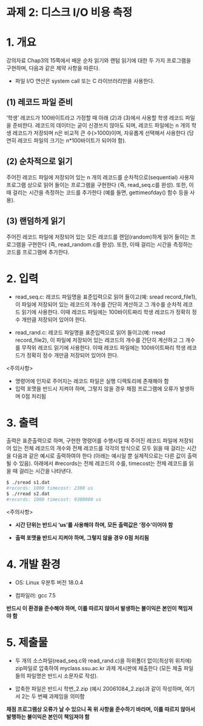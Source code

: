 
# 과제 2: 디스크 I/O 비용 측정

# 1. 개요

강의자료 Chap3의 15쪽에서 배운 순차 읽기와 랜텀 읽기에 대한 두 가지 프로그램을 구현하며, 다음과 같은 제약 사항을 따른다.

- 파일 I/O 연산은 system call 또는 C 라이브러리만을 사용한다.

## (1) 레코드 파일 준비

‘학생’ 레코드가 100바이트라고 가정할 때 아래 (2)과 (3)에서 사용할 학생 레코드 파일을 준비한다. 레코드의 데이터는 굳이 신경쓰지 않아도 되며, 레코드 파일에는 n 개의 학생 레코드가 저장되며 n은 비교적 큰 수(>1000)이며, 자유롭게 선택해서 사용한다 (당연히 레코드 파일의 크기는 n*100바이트가 되어야 함).

## (2) 순차적으로 읽기

주어진 레코드 파일에 저장되어 있는 n 개의 레코드를 순차적으로(sequential) 사용자 프로그램 상으로 읽어 들이는 프로그램을 구현한다 (즉, read_seq.c를 완성). 또한, 이때 걸리는 시간을 측정하는 코드를 추가한다 (예를 들면, gettimeofday() 함수 등을 사용).

## (3) 랜덤하게 읽기

주어진 레코드 파일에 저장되어 있는 모든 레코드를 랜덤(random)하게 읽어 들이는 프로그램을 구현한다 (즉, read_random.c를 완성). 또한, 이때 걸리는 시간을 측정하는 코드를 프로그램에 추가한다.

# 2. 입력

- read_seq.c: 레코드 파일명을 표준입력으로 읽어 들이고(예: sread record_file1), 이 파일에 저장되어 있는 레코드의 개수를 간단히 계산하고 그 개수를 순차적 레코드 읽기에 사용한다. 이때 레코드 파일에는 100바이트짜리 학생 레코드가 정확히 정수 개만큼 저장되어 있어야 한다.

- read_rand.c: 레코드 파일명을 표준입력으로 읽어 들이고(예: rread record_file2), 이 파일에 저장되어 있는 레코드의 개수를 간단히 계산하고 그 개수를 무작위 레코드 읽기에 사용한다. 이때 레코드 파일에는 100바이트짜리 학생 레코드가 정확히 정수 개만큼 저장되어 있어야 한다.

<주의사항>
- 명령어에 인자로 주어지는 레코드 파일은 실행 디렉토리에 존재해야 함
- 입력 포맷을 반드시 지켜야 하며, 그렇지 않을 경우 채점 프로그램에 오류가 발생하며 0점 처리됨


# 3. 출력

출력은 표준출력으로 하며, 구현한 명령어를 수행시킬 때 주어진 레코드 파일에 저장되어 있는 전체 레코드의 개수와 전체 레코드를 각각의 방식으로 모두 읽을 때 걸리는 시간을  다음과 같은 예시로 출력하여야 한다 (아래는 예시일 뿐 실제적으로는 다른 값이 출력될 수 있음). 아래에서 #records는 전체 레코드의 수를, timecost는 전체 레코드를 읽을 때 걸리는 시간을 나타낸다.

```sh
$ ./sread s1.dat
#records: 1000 timecost: 2300 us
$ ./rread s2.dat
#records: 1000 timecost: 9300000 us
```

<주의사항>

- **시간 단위는 반드시 ‘us’를 사용해야 하며, 모든 출력값은 ‘정수’이어야 함**

- **출력 포맷을 반드시 지켜야 하며, 그렇지 않을 경우 0점 처리됨**

# 4. 개발 환경

- OS: Linux 우분투 버전 18.0.4

- 컴파일러: gcc 7.5

**반드시 이 환경을 준수해야 하며, 이를 따르지 않아서 발생하는 불이익은 본인이 책임져야 함**

# 5. 제출물

- 두 개의 소스파일(read_seq.c와 read_rand.c)을 하위폴더 없이(최상위 위치에) zip파일로 압축하여  myclass.ssu.ac.kr 과제 게시판에 제출한다 (모든 제출 파일들의 파일명은 반드시 소문자로 작성).

- 압축한 파일은 반드시 학번_2.zip (예시 20061084_2.zip)과 같이 작성하며, 여기서 2는 두 번째 과제임을 의미함

**채점 프로그램상 오류가 날 수 있으니 꼭 위 사항을 준수하기 바라며, 이를 따르지 않아서 발행하는 불이익은 본인이 책임져야 함**
